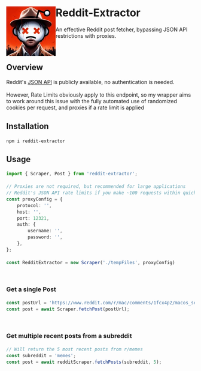 # Reddit-Extractor <img align="left" width="132" height="132" src="./logo.jpeg">

An effective Reddit post fetcher, bypassing JSON API restrictions with proxies.
<br><br><br>
## Overview
Reddit's [JSON API](https://www.reddit.com/r/mac/comments/1fcx4p2/macos_sequoia_will_be_released_on_september_16th.json) is publicly available, no authentication is needed.<br><br>
However, Rate Limits obviously apply to this endpoint, so my wrapper aims to work around this issue with the fully automated use of randomized cookies per request, and proxies if a rate limit is applied

## Installation
```console
npm i reddit-extractor
```

## Usage
```ts
import { Scraper, Post } from 'reddit-extractor';

// Proxies are not required, but recommended for large applications
// Reddit's JSON API rate limits if you make ~100 requests within quick succession
const proxyConfig = {
	protocol: '',
	host: '',
	port: 12321,
	auth: {
		username: '',
		password: '',
	},
};

const RedditExtractor = new Scraper('./tempFiles', proxyConfig)
```
<br>

### Get a single Post
```ts
const postUrl = 'https://www.reddit.com/r/mac/comments/1fcx4p2/macos_sequoia_will_be_released_on_september_16th/';
const post = await Scraper.fetchPost(postUrl);
```
<br>

### Get multiple recent posts from a subreddit
```ts
// Will return the 5 most recent posts from r/memes
const subreddit = 'memes';
const post = await redditScraper.fetchPosts(subreddit, 5);
```
